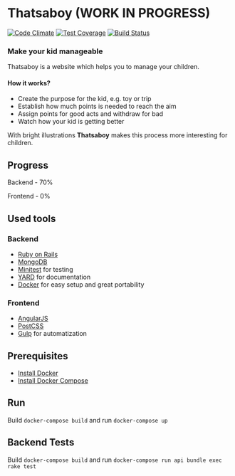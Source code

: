 # Thatsaboy (WORK IN PROGRESS)

[![Code Climate](https://codeclimate.com/github/korolvs/thatsaboy/badges/gpa.svg)](https://codeclimate.com/github/korolvs/thatsaboy) [![Test Coverage](https://codeclimate.com/github/korolvs/thatsaboy/badges/coverage.svg)](https://codeclimate.com/github/korolvs/thatsaboy/coverage) [![Build Status](https://travis-ci.org/korolvs/thatsaboy.svg)](https://travis-ci.org/korolvs/thatsaboy)

### Make your kid manageable
Thatsaboy is a website which helps you to manage your children.

#### How it works?
 - Create the purpose for the kid, e.g. toy or trip
 - Establish how much points is needed to reach the aim
 - Assign points for good acts and withdraw for bad
 - Watch how your kid is getting better

With bright illustrations **Thatsaboy** makes this process more interesting for children.

## Progress

Backend - 70%

Frontend - 0%

## Used tools
### Backend
 - [Ruby on Rails](http://rubyonrails.org/)
 - [MongoDB](https://www.mongodb.org/)
 - [Minitest](https://github.com/seattlerb/minitest) for testing
 - [YARD](http://yardoc.org/) for documentation
 - [Docker](https://www.docker.com/) for easy setup and great portability

### Frontend 
 - [AngularJS](https://angularjs.org/)
 - [PostCSS](https://github.com/postcss/postcss)
 - [Gulp](http://gulpjs.com/) for automatization
 
## Prerequisites
 - [Install Docker](http://docs.docker.com/linux/started/)
 - [Install Docker Compose](http://docs.docker.com/compose/install/)
 
## Run
Build `docker-compose build` and run `docker-compose up`

## Backend Tests
Build `docker-compose build` and run `docker-compose run api bundle exec rake test`

